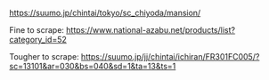https://suumo.jp/chintai/tokyo/sc_chiyoda/mansion/

Fine to scrape: https://www.national-azabu.net/products/list?category_id=52

Tougher to scrape: https://suumo.jp/jj/chintai/ichiran/FR301FC005/?sc=13101&ar=030&bs=040&sd=1&ta=13&ts=1
